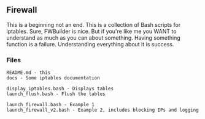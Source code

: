 ## Firewall

This is a beginning not an end. This is a collection of Bash scripts for iptables. Sure, FWBuilder is nice. But if you're like me you WANT to understand as much as you can about something. Having something function is a failure. Understanding everything about it is success.

### Files
```
README.md - this
docs - Some iptables documentation

display_iptables.bash - Displays tables
launch_flush.bash - Flush the tables

launch_firewall.bash - Example 1
launch_firewall_v2.bash - Example 2, includes blocking IPs and logging
```

